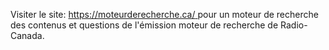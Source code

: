Visiter le site: [https://moteurderecherche.ca/
]([url](https://moteurderecherche.ca/))  pour un moteur de recherche des contenus et questions de l'émission moteur de recherche de Radio-Canada.

